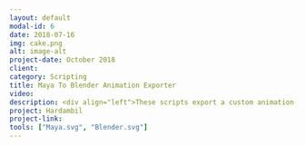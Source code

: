 ```yaml
---
layout: default
modal-id: 6
date: 2018-07-16
img: cake.png
alt: image-alt
project-date: October 2018
client: 
category: Scripting
title: Maya To Blender Animation Exporter
video: 
description: <div align="left">These scripts export a custom animation(both model and hair) from Maya and import in Blender. The tool was needed because of shader/renderer license problem occured for Deedema team on "Hardambil" project</div>
project: Hardambil
project-link: 
tools: ["Maya.svg", "Blender.svg"]
---
```

